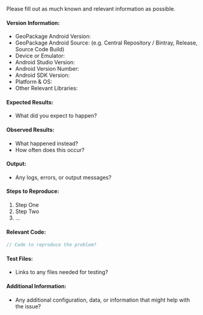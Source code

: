 Please fill out as much known and relevant information as possible.

#### Version Information:

  * GeoPackage Android Version: 
  * GeoPackage Android Source: (e.g. Central Repository / Bintray, Release, Source Code Build)
  * Device or Emulator: 
  * Android Studio Version: 
  * Android Version Number: 
  * Android SDK Version: 
  * Platform & OS: 
  * Other Relevant Libraries: 

#### Expected Results:

  * What did you expect to happen?

#### Observed Results:

  * What happened instead?
  * How often does this occur?

#### Output:

  * Any logs, errors, or output messages?

#### Steps to Reproduce:

  1. Step One
  2. Step Two
  3. ...

#### Relevant Code:

```java
// Code to reproduce the problem?
```

#### Test Files:

  * Links to any files needed for testing?

#### Additional Information:

  * Any additional configuration, data, or information that might help with the issue?
